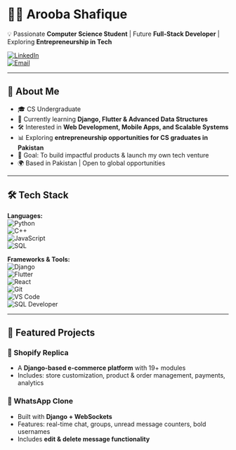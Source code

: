 # 👩‍💻 Arooba Shafique  

💡 Passionate **Computer Science Student** | Future **Full-Stack Developer** | Exploring **Entrepreneurship in Tech**  

[![LinkedIn](https://img.shields.io/badge/LinkedIn-Connect-blue?style=flat-square&logo=linkedin)](https://www.linkedin.com/in/arooba-shafique/)  
[![Email](https://img.shields.io/badge/Email-Contact-red?style=flat-square&logo=gmail)](mailto:aroobas2004@gmail.com)  

---

## 🚀 About Me  
- 🎓 CS Undergraduate 
- 🌱 Currently learning **Django, Flutter & Advanced Data Structures**  
- 🛠 Interested in **Web Development, Mobile Apps, and Scalable Systems**  
- 📊 Exploring **entrepreneurship opportunities for CS graduates in Pakistan**  
- 🎯 Goal: To build impactful products & launch my own tech venture  
- 🌍 Based in Pakistan | Open to global opportunities  

---

## 🛠️ Tech Stack  

**Languages:**  
![Python](https://img.shields.io/badge/Python-3776AB?style=flat-square&logo=python&logoColor=white)  
![C++](https://img.shields.io/badge/C++-00599C?style=flat-square&logo=cplusplus&logoColor=white)  
![JavaScript](https://img.shields.io/badge/JavaScript-F7DF1E?style=flat-square&logo=javascript&logoColor=black)  
![SQL](https://img.shields.io/badge/SQL-4479A1?style=flat-square&logo=postgresql&logoColor=white)  

**Frameworks & Tools:**  
![Django](https://img.shields.io/badge/Django-092E20?style=flat-square&logo=django&logoColor=white)  
![Flutter](https://img.shields.io/badge/Flutter-02569B?style=flat-square&logo=flutter&logoColor=white)  
![React](https://img.shields.io/badge/React-20232A?style=flat-square&logo=react&logoColor=61DAFB)  
![Git](https://img.shields.io/badge/Git-F05032?style=flat-square&logo=git&logoColor=white)  
![VS Code](https://img.shields.io/badge/VSCode-007ACC?style=flat-square&logo=visualstudiocode&logoColor=white)  
![SQL Developer](https://img.shields.io/badge/Oracle%20SQL%20Developer-F80000?style=flat-square&logo=oracle&logoColor=white)  

---

## 📂 Featured Projects  

### 🛒 Shopify Replica  
- A **Django-based e-commerce platform** with 19+ modules  
- Includes: store customization, product & order management, payments, analytics  

### 💬 WhatsApp Clone  
- Built with **Django + WebSockets**  
- Features: real-time chat, groups, unread message counters, bold usernames  
- Includes **edit & delete message functionality**  







